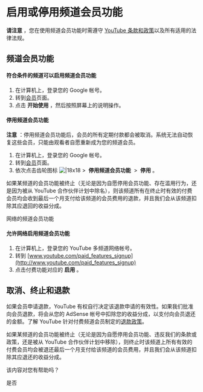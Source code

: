 # 启用或停用频道会员功能

**请注意** ，您在使用频道会员功能时需遵守 [YouTube 条款和政策](https://support.google.com/youtube/answer/7636690)以及所有适用的法律法规。

## 频道会员功能

#### 符合条件的频道可以启用频道会员功能

1. 在计算机上，登录您的 Google 帐号。
2. 转到[会员](https://studio.youtube.com/channel/UC/monetization/memberships)页面。
3. 点击 **开始使用** ，然后按照屏幕上的说明操作。

#### **停用频道会员功能**

**注意** ：停用频道会员功能后，会员的所有定期付款都会被取消。系统无法自动恢复这些会员，只能由观看者自愿重新成为您的频道会员。

1. 在计算机上，登录您的 Google 帐号。
2. 转到[会员](https://studio.youtube.com/channel/UC/monetization/memberships)页面。
3. 依次点击齿轮图标 ![|18x18](https://lh3.googleusercontent.com/Bm56cKGNXaqmyCJ6eI9-V2DGdBzjAy46j6r4hFKFyb6KkQ9LJEgRPNec0OM0zu3oVA=w18) >  **停用频道会员功能**  >  **停用** 。

如果某频道的会员功能被终止（无论是因为自愿停用会员功能、存在滥用行为，还是因为被从 YouTube 合作伙伴计划中除名），则该频道所有在终止时有效的付费会员均会收到最后一个月支付给该频道的会员费用的退款，并且我们会从该频道扣除其应退回的收益分成。

网络的频道会员功能

#### **允许网络启用频道会员功能**

1. 在计算机上，登录您的 YouTube 多频道网络帐号。
2. 转到 [www.youtube.com/paid_features_signup](http://www.youtube.com/paid_features_signup)
3. 点击付费功能对应的 **启用** 。

## 取消、终止和退款

如果会员申请退款，YouTube 有权自行决定该退款申请的有效性。如果我们批准向会员退款，将会从您的 AdSense 帐号中扣除您的收益分成，以支付向会员退还的金额。了解 YouTube 针对付费频道会员制定的[退款政策](https://support.google.com/youtube/answer/1286015)。

如果某频道的会员功能被终止（无论是因为自愿停用会员功能、违反我们的条款或政策，还是被从 YouTube 合作伙伴计划中移除），则终止时该频道上所有有效的付费会员均会被退还最后一个月支付给该频道的会员费用，并且我们会从该频道扣除其应退还的收益分成。

该内容对您有帮助吗？

是否